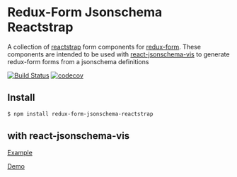 # Redux-Form Jsonschema Reactstrap

A collection of [reactstrap](https://reactstrap.github.io/) form components for [redux-form](http://redux-form.com). These components are intended to be used with [react-jsonschema-vis](https://github.com/nikordaris/react-jsonschema-vis) to generate redux-form forms from a jsonschema definitions

[![Build Status](https://travis-ci.org/nikordaris/redux-form-jsonschema-reactstrap.svg?branch=master)](https://travis-ci.org/nikordaris/redux-form-jsonschema-reactstrap)
[![codecov](https://codecov.io/gh/nikordaris/redux-form-jsonschema-reactstrap/branch/master/graph/badge.svg)](https://codecov.io/gh/nikordaris/redux-form-jsonschema-reactstrap)

## Install

```bash
$ npm install redux-form-jsonschema-reactstrap
```

## with react-jsonschema-vis

[Example](https://github.com/nikordaris/redux-form-jsonschema-reactstrap/blob/master/stories/index.js)

[Demo](https://nikordaris.github.io/redux-form-jsonschema-reactstrap/)
